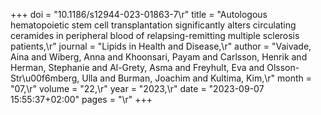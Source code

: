 +++
doi = "10.1186/s12944-023-01863-7\r"
title = "Autologous hematopoietic stem cell transplantation significantly alters circulating ceramides in peripheral blood of relapsing-remitting multiple sclerosis patients,\r"
journal = "Lipids in Health and Disease,\r"
author = "Vaivade, Aina and Wiberg, Anna and Khoonsari, Payam and Carlsson, Henrik and Herman, Stephanie and Al-Grety, Asma and Freyhult, Eva and Olsson-Str\u00f6mberg, Ulla and Burman, Joachim and Kultima, Kim,\r"
month = "07,\r"
volume = "22,\r"
year = "2023,\r"
date = "2023-09-07 15:55:37+02:00"
pages = "\r"
+++

